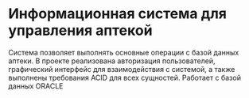 # Информационная система для управления аптекой
Система позволяет выполнять основные операции с базой данных аптеки. В проекте реализована авторизация пользователей, графический интерфейс для взаимодействия с системой, а также выполнены требования ACID для всех сущностей. Работает с базой данных ORACLE
